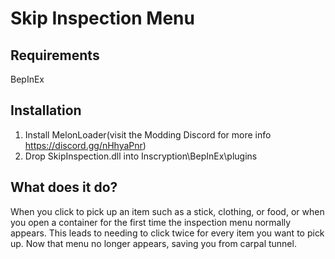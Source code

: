 # Skip Inspection Menu

## Requirements
BepInEx

## Installation
1. Install MelonLoader(visit the Modding Discord for more info https://discord.gg/nHhyaPnr)
2. Drop SkipInspection.dll into Inscryption\BepInEx\plugins

## What does it do?
When you click to pick up an item such as a stick, clothing, or food, or when you open a container for the first time the inspection menu normally appears. This leads to needing to click twice for every item you want to pick up. Now that menu no longer appears, saving you from carpal tunnel.